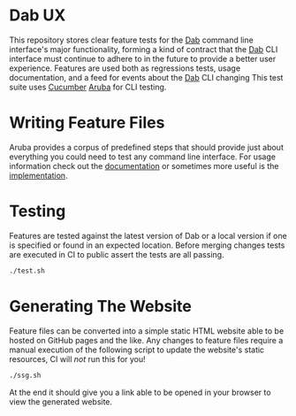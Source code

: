 # Dab UX

This repository stores clear feature tests for the [Dab][1] command line
interface's major functionality, forming a kind of contract that the [Dab][1] CLI
interface must continue to adhere to in the future to provide a better user
experience. Features are used both as regressions tests, usage documentation,
and a feed for events about the [Dab][1] CLI changing This test suite uses
[Cucumber][4] [Aruba][5] for CLI testing.

# Writing Feature Files

Aruba provides a corpus of predefined steps that should provide just about
everything you could need to test any command line interface. For usage
information check out the [documentation][2] or sometimes more useful is the
[implementation][3].

# Testing

Features are tested against the latest version of Dab or a local version if one
is specified or found in an expected location. Before merging changes tests are
executed in CI to public assert the tests are all passing.

```bash
./test.sh
```

# Generating The Website

Feature files can be converted into a simple static HTML website able to be hosted on GitHub pages and the like. Any changes to feature files require a manual execution of the following script to update the website's static resources, CI will _not_ run this for you!

```bash
./ssg.sh
```

At the end it should give you a link able to be opened in your browser to view the generated website.

[1]: https://github.com/Nekroze/dab
[2]: https://relishapp.com/cucumber/aruba/docs
[3]: https://github.com/cucumber/aruba/blob/master/lib/aruba/cucumber
[4]: https://cucumber.io/
[5]: https://github.com/cucumber/aruba
